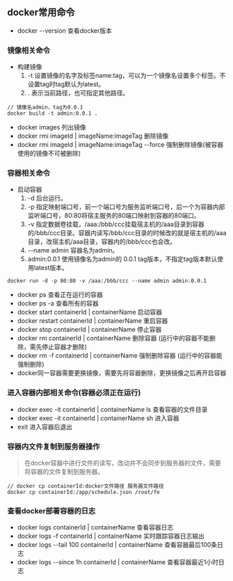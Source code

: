 ## docker常用命令
- docker --version 查看docker版本
### 镜像相关命令
- 构建镜像
  1. -t 设置镜像的名字及标签name:tag，可以为一个镜像名设置多个标签。不设置tag时tag默认为latest。
  2. . 表示当前路径，也可指定其他路径。
```
// 镜像名admin，tag为0.0.1
docker build -t admin:0.0.1 .
```
- docker images 列出镜像
- docker rmi imageId | imageName:imageTag 删除镜像
- docker rmi imageId | imageName:imageTag --force 强制删除镜像(被容器使用的镜像不可被删除)
### 容器相关命令
- 启动容器
  1. -d 后台运行。
  2. -p 指定映射端口号，前一个端口号为服务监听端口号，后一个为容器内部监听端口号，80:80将宿主服务的80端口映射到容器的80端口。
  3. -v 指定数据卷挂载，/aaa:/bbb/ccc挂载宿主机的/aaa目录到容器的/bbb/ccc目录。容器内读写/bbb/ccc目录的时候改的就是宿主机的/aaa目录，改宿主机/aaa目录，容器内的/bbb/ccc也会改。
  4. --name admin 容器名为admin。
  5. admin:0.0.1 使用镜像名为admin的 0.0.1 tag版本，不指定tag版本默认使用latest版本。
```
docker run -d -p 80:80 -v /aaa:/bbb/ccc --name admin admin:0.0.1
```
- docker ps 查看正在运行的容器
- docker ps -a 查看所有的容器
- docker start containerId | containerName 启动容器
- docker restart containerId | containerName 重启容器
- docker stop containerId | containerName 停止容器
- docker rm containerId | containerName 删除容器 (运行中的容器不能删除，需先停止容器才删除)
- docker rm -f containerId | containerName 强制删除容器 (运行中的容器能强制删除)
- docker同一容器需要更换镜像，需要先将容器删除，更换镜像之后再开启容器
### 进入容器内部相关命令(容器必须正在运行)
- docker exec -it containerId | containerName ls  查看容器的文件目录
- docker exec -it containerId | containerName sh  进入容器
- exit  进入容器后退出
### 容器内文件复制到服务器操作
> 在docker容器中进行文件的读写，改动并不会同步到服务器的文件，需要将容器的文件复制到服务器。

```
// docker cp containerId:docker文件路径 服务器文件路径
docker cp containerId:/app/schedule.json /root/fe 
```
### 查看docker部署容器的日志
- docker logs containerId | containerName  查看容器日志
- docker logs -f containerId | containerName  实时跟踪容器日志输出
- docker logs --tail 100 containerId | containerName  查看容器最后100条日志
- docker logs --since 1h containerId | containerName  查看容器最近1小时日志


